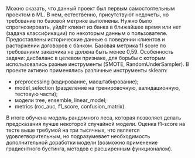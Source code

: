 Можно сказать, что данный проект был первым самостоятельным проектом в ML. В нем, естественно, присутствуют недочеты, но требование по базовой метрике выполнены. Нужно было спрогнозировать, уйдёт клиент из банка в ближайшее время или нет (задача классификации) по некоторым данным о пользователе. Предоставлены исторические данные о поведении клиентов и расторжении договоров с банком. Базовая метрика f1 score  по требованиям заказчика не должна быть менее 0,59. Особенность задачи: дисбаланс в целевом признаке, для борьбы с которым использовались разные инструменты (SMOTE, RandomUnderSampler). В проекте активно применялись различные инструменты sklearn:
- preprocessing (кодирование, масштабирование);
- model_selection (разделение на тренировочную, валидационную, тестовую части);
- модели tree, ensemble, linear_model;
- metrics (roc_auc, f1_score, confusion_matrix).

В итоге обучена модель рандомного леса, которая позволяет делать предсказания лучше некоторой случайной модели. Оценка f1-score на тесте выше требумой на три тысячных, что является удовлетворительным, но подразумевает необходимость дополнительной доработки модели (возможно применение градиентного бустинга, методов с расширенным функционалом).


 
